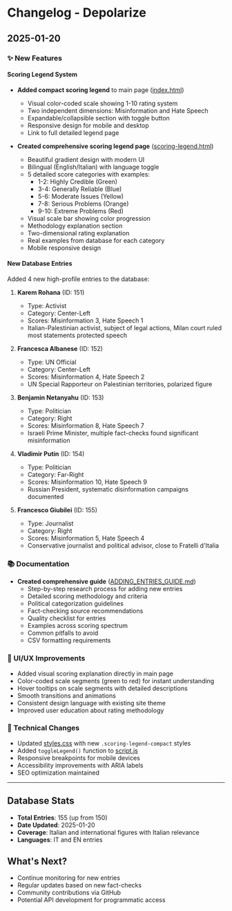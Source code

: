 # Changelog - Depolarize

## 2025-01-20

### ✨ New Features

#### Scoring Legend System
- **Added compact scoring legend** to main page ([index.html](index.html))
  - Visual color-coded scale showing 1-10 rating system
  - Two independent dimensions: Misinformation and Hate Speech
  - Expandable/collapsible section with toggle button
  - Responsive design for mobile and desktop
  - Link to full detailed legend page

- **Created comprehensive scoring legend page** ([scoring-legend.html](scoring-legend.html))
  - Beautiful gradient design with modern UI
  - Bilingual (English/Italian) with language toggle
  - 5 detailed score categories with examples:
    - 1-2: Highly Credible (Green)
    - 3-4: Generally Reliable (Blue)
    - 5-6: Moderate Issues (Yellow)
    - 7-8: Serious Problems (Orange)
    - 9-10: Extreme Problems (Red)
  - Visual scale bar showing color progression
  - Methodology explanation section
  - Two-dimensional rating explanation
  - Real examples from database for each category
  - Mobile responsive design

#### New Database Entries
Added 4 new high-profile entries to the database:

1. **Karem Rohana** (ID: 151)
   - Type: Activist
   - Category: Center-Left
   - Scores: Misinformation 3, Hate Speech 1
   - Italian-Palestinian activist, subject of legal actions, Milan court ruled most statements protected speech

2. **Francesca Albanese** (ID: 152)
   - Type: UN Official
   - Category: Center-Left
   - Scores: Misinformation 4, Hate Speech 2
   - UN Special Rapporteur on Palestinian territories, polarized figure

3. **Benjamin Netanyahu** (ID: 153)
   - Type: Politician
   - Category: Right
   - Scores: Misinformation 8, Hate Speech 7
   - Israeli Prime Minister, multiple fact-checks found significant misinformation

4. **Vladimir Putin** (ID: 154)
   - Type: Politician
   - Category: Far-Right
   - Scores: Misinformation 10, Hate Speech 9
   - Russian President, systematic disinformation campaigns documented

5. **Francesco Giubilei** (ID: 155)
   - Type: Journalist
   - Category: Right
   - Scores: Misinformation 5, Hate Speech 4
   - Conservative journalist and political advisor, close to Fratelli d'Italia

### 📚 Documentation

- **Created comprehensive guide** ([ADDING_ENTRIES_GUIDE.md](ADDING_ENTRIES_GUIDE.md))
  - Step-by-step research process for adding new entries
  - Detailed scoring methodology and criteria
  - Political categorization guidelines
  - Fact-checking source recommendations
  - Quality checklist for entries
  - Examples across scoring spectrum
  - Common pitfalls to avoid
  - CSV formatting requirements

### 🎨 UI/UX Improvements

- Added visual scoring explanation directly in main page
- Color-coded scale segments (green to red) for instant understanding
- Hover tooltips on scale segments with detailed descriptions
- Smooth transitions and animations
- Consistent design language with existing site theme
- Improved user education about rating methodology

### 🔧 Technical Changes

- Updated [styles.css](styles.css) with new `.scoring-legend-compact` styles
- Added `toggleLegend()` function to [script.js](script.js)
- Responsive breakpoints for mobile devices
- Accessibility improvements with ARIA labels
- SEO optimization maintained

---

## Database Stats
- **Total Entries**: 155 (up from 150)
- **Date Updated**: 2025-01-20
- **Coverage**: Italian and international figures with Italian relevance
- **Languages**: IT and EN entries

## What's Next?
- Continue monitoring for new entries
- Regular updates based on new fact-checks
- Community contributions via GitHub
- Potential API development for programmatic access
